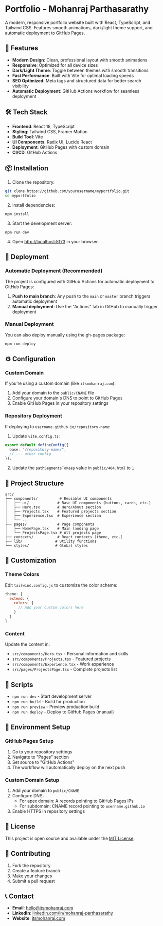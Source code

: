 # Portfolio - Mohanraj Parthasarathy

A modern, responsive portfolio website built with React, TypeScript, and Tailwind CSS. Features smooth animations, dark/light theme support, and automatic deployment to GitHub Pages.

## 🚀 Features

- **Modern Design**: Clean, professional layout with smooth animations
- **Responsive**: Optimized for all device sizes
- **Dark/Light Theme**: Toggle between themes with smooth transitions
- **Fast Performance**: Built with Vite for optimal loading speeds
- **SEO Optimized**: Meta tags and structured data for better search visibility
- **Automatic Deployment**: GitHub Actions workflow for seamless deployment

## 🛠️ Tech Stack

- **Frontend**: React 18, TypeScript
- **Styling**: Tailwind CSS, Framer Motion
- **Build Tool**: Vite
- **UI Components**: Radix UI, Lucide React
- **Deployment**: GitHub Pages with custom domain
- **CI/CD**: GitHub Actions

## 📦 Installation

1. Clone the repository:
```bash
git clone https://github.com/yourusername/myportfolio.git
cd myportfolio
```

2. Install dependencies:
```bash
npm install
```

3. Start the development server:
```bash
npm run dev
```

4. Open [http://localhost:5173](http://localhost:5173) in your browser.

## 🚀 Deployment

### Automatic Deployment (Recommended)

The project is configured with GitHub Actions for automatic deployment to GitHub Pages:

1. **Push to main branch**: Any push to the `main` or `master` branch triggers automatic deployment
2. **Manual deployment**: Use the "Actions" tab in GitHub to manually trigger deployment

### Manual Deployment

You can also deploy manually using the gh-pages package:

```bash
npm run deploy
```

## ⚙️ Configuration

### Custom Domain

If you're using a custom domain (like `itsmohanraj.com`):

1. Add your domain to the `public/CNAME` file
2. Configure your domain's DNS to point to GitHub Pages
3. Enable GitHub Pages in your repository settings

### Repository Deployment

If deploying to `username.github.io/repository-name`:

1. Update `vite.config.ts`:
```typescript
export default defineConfig({
  base: "/repository-name/",
  // ... other config
});
```

2. Update the `pathSegmentsToKeep` value in `public/404.html` to `1`

## 📁 Project Structure

```
src/
├── components/          # Reusable UI components
│   ├── ui/             # Base UI components (buttons, cards, etc.)
│   ├── Hero.tsx        # Hero/About section
│   ├── Projects.tsx    # Featured projects section
│   ├── Experience.tsx  # Experience section
│   └── ...
├── pages/              # Page components
│   ├── HomePage.tsx    # Main landing page
│   └── ProjectsPage.tsx # All projects page
├── contexts/           # React contexts (theme, etc.)
├── lib/               # Utility functions
└── styles/            # Global styles
```

## 🎨 Customization

### Theme Colors

Edit `tailwind.config.js` to customize the color scheme:

```javascript
theme: {
  extend: {
    colors: {
      // Add your custom colors here
    }
  }
}
```

### Content

Update the content in:
- `src/components/Hero.tsx` - Personal information and skills
- `src/components/Projects.tsx` - Featured projects
- `src/components/Experience.tsx` - Work experience
- `src/pages/ProjectsPage.tsx` - Complete projects list

## 📝 Scripts

- `npm run dev` - Start development server
- `npm run build` - Build for production
- `npm run preview` - Preview production build
- `npm run deploy` - Deploy to GitHub Pages (manual)

## 🔧 Environment Setup

### GitHub Pages Setup

1. Go to your repository settings
2. Navigate to "Pages" section
3. Set source to "GitHub Actions"
4. The workflow will automatically deploy on the next push

### Custom Domain Setup

1. Add your domain to `public/CNAME`
2. Configure DNS:
   - For apex domain: A records pointing to GitHub Pages IPs
   - For subdomain: CNAME record pointing to `username.github.io`
3. Enable HTTPS in repository settings

## 📄 License

This project is open source and available under the [MIT License](LICENSE).

## 🤝 Contributing

1. Fork the repository
2. Create a feature branch
3. Make your changes
4. Submit a pull request

## 📞 Contact

- **Email**: hello@itsmohanraj.com
- **LinkedIn**: [linkedin.com/in/mohanraj-parthasarathy](https://linkedin.com/in/mohanraj-parthasarathy)
- **Website**: [itsmohanraj.com](https://itsmohanraj.com)
